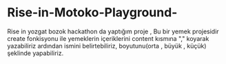 # Rise-in-Motoko-Playground-
Rise in yozgat bozok hackathon da yaptığım proje , Bu bir yemek projesidir create fonkisyonu ile yemeklerin içeriklerini content kısmına "," koyarak yazabiliriz ardından ismini belirtebiliriz,  boyutunu(orta , büyük , küçük) şeklinde  yapabiliriz.
